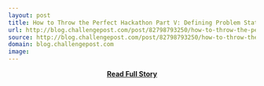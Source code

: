 ```yaml
---
layout: post
title: How to Throw the Perfect Hackathon Part V: Defining Problem Statements
url: http://blog.challengepost.com/post/82798793250/how-to-throw-the-perfect-hackathon-part-v-defining
source: http://blog.challengepost.com/post/82798793250/how-to-throw-the-perfect-hackathon-part-v-defining
domain: blog.challengepost.com
image: 
---
```


<p></p>
<center><p><a href="http://blog.challengepost.com/post/82798793250/how-to-throw-the-perfect-hackathon-part-v-defining" style='padding:25px; font-sze:18px; font-weight: bold;'>Read Full Story</a></p></center>
